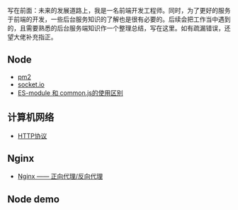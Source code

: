 写在前面：未来的发展道路上，我是一名前端开发工程师。同时，为了更好的服务于前端的开发，一些后台服务知识的了解也是很有必要的。后续会把工作当中遇到的，且需要熟悉的后台服务端知识作一个整理总结，写在这里。如有疏漏错误，还望大佬补充指正。

## Node
- [pm2]()
- [socket.io]()
- [ES-module 和 common.js的使用区别]()

## 计算机网络
- [HTTP协议](https://github.com/xszi/node/issues/13)

## Nginx
- [Nginx —— 正向代理/反向代理](https://github.com/xszi/node/issues/12)

## Node demo




